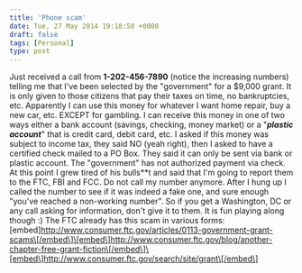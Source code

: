 ```yaml
---
title: 'Phone scam'
date: Tue, 27 May 2014 19:18:58 +0000
draft: false
tags: [Personal]
type: post
---
```


Just received a call from **1-202-456-7890** (notice the increasing numbers) telling me that I've been selected by the "government" for a $9,000 grant. It is only given to those citizens that pay their taxes on time, no bankruptcies, etc. Apparently I can use this money for whatever I want home repair, buy a new car, etc. EXCEPT for gambling. I can receive this money in one of two ways either a bank account (savings, checking, money market) or a "**_plastic account_**" that is credit card, debit card, etc. I asked if this money was subject to income tax, they said NO (yeah right), then I asked to have a certified check mailed to a PO Box. They said it can only be sent via bank or plastic account. The "government" has not authorized payment via check. At this point I grew tired of his bulls\*\*t and said that I'm going to report them to the FTC, FBI and FCC. Do not call my number anymore. After I hung up I called the number to see if it was indeed a fake one, and sure enough "you've reached a non-working number". So if you get a Washington, DC or any call asking for information, don't give it to them. It is fun playing along though :) The FTC already has this scam in various forms: \[embed\]http://www.consumer.ftc.gov/articles/0113-government-grant-scams\[/embed\]\[embed\]http://www.consumer.ftc.gov/blog/another-chapter-free-grant-fiction\[/embed\]\[embed\]http://www.consumer.ftc.gov/search/site/grant\[/embed\]